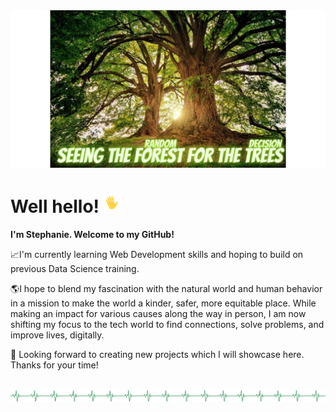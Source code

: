 <img src="https://raw.githubusercontent.com/Smadd/Smadd/master/smadd_tree.png">


# Well hello! <img src="https://raw.githubusercontent.com/Smadd/Smadd/master/Cliply_co_wave.gif" width="30px" height="30px"> 

**I'm Stephanie. Welcome to my GitHub!**

:chart_with_upwards_trend:I'm currently learning Web Development skills and hoping to build on previous Data Science training. 

:earth_americas:I hope to blend my fascination with the natural world and human behavior in a mission to make the world a kinder, safer, more equitable place. While making an impact for various causes along the way in person, I am now shifting my focus to the tech world to find connections, solve problems, and improve lives, digitally.

:star2: Looking forward to creating new projects which I will showcase here. Thanks for your time!

&nbsp;
&nbsp;
<img src="https://raw.githubusercontent.com/Smadd/Smadd/master/Github_border.png"> 


<!--
**smadd/smadd** is a ✨ _special_ ✨ repository because its `README.md` (this file) appears on your GitHub profile.

Here are some ideas to get you started:

- 🔭 I’m currently working on ...
- 🌱 I’m currently learning ...
- 👯 I’m looking to collaborate on ...
- 🤔 I’m looking for help with ...
- 💬 Ask me about ...
- 📫 How to reach me: ...
- 😄 Pronouns: ...
- ⚡ Fun fact: ...
-->
